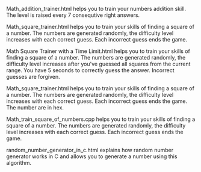 Math_addition_trainer.html helps you to train your numbers addition skill. The level is raised every 7 consequtive right answers.

Math_square_trainer.html helps you to train your skills of finding a square of a number. The numbers are generated randomly, the difficulty level increases with each correct guess. Each incorrect guess ends the game.

Math Square Trainer with a Time Limit.html helps you to train your skills of finding a square of a number. The numbers are generated randomly, the difficulty level increases after you've guessed all squares from the current range. You have 5 seconds to correctly guess the answer. Incorrect guesses are forgiven.

Math_square_trainer.html helps you to train your skills of finding a square of a number. The numbers are generated randomly, the difficulty level increases with each correct guess. Each incorrect guess ends the game. The number are in hex.

Math_train_square_of_numbers.cpp helps you to train your skills of finding a square of a number. The numbers are generated randomly, the difficulty level increases with each correct guess. Each incorrect guess ends the game.

random_number_generator_in_c.html explains how random number generator works in C and allows you to generate a number using this algorithm.
